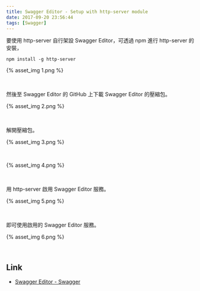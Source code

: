 ```yaml
---
title: Swagger Editor - Setup with http-server module
date: 2017-09-20 23:56:44
tags: [Swagger]
---
```


要使用 http-server 自行架設 Swagger Editor，可透過 npm 進行 http-server 的安裝，  
<!-- More -->

    npm install -g http-server

{% asset_img 1.png %}

<br/>


然後至 Swagger Editor 的 GitHub 上下載 Swagger Editor 的壓縮包。  

{% asset_img 2.png %}

<br/>


解開壓縮包。  

{% asset_img 3.png %}

<br/>



{% asset_img 4.png %}

<br/>


用 http-server 啟用 Swagger Editor 服務。  

{% asset_img 5.png %}

<br/>


即可使用啟用的 Swagger Editor 服務。  

{% asset_img 6.png %}

<br/>


Link
----
* [Swagger Editor - Swagger](https://swagger.io/swagger-editor/)
